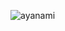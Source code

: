 ![ayanami](https://media1.giphy.com/media/v1.Y2lkPTc5MGI3NjExeW90aHR6OGNwa2Q0dDdxYXh3Y3M2NjFhNDA2Ym9reHdlOTJwNDNxMyZlcD12MV9pbnRlcm5hbF9naWZfYnlfaWQmY3Q9Zw/Diym3aZO1dHzO/giphy.gif)
